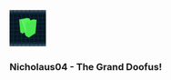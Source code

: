 ![](https://github.com/Nicholaus04/Nicholaus04/blob/main/av.gif)
### Nicholaus04 - The Grand Doofus!
